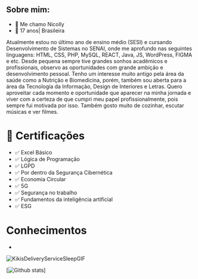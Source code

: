 ## Sobre mim:

- 👋 Me chamo Nicolly
- 📌 17 anos| Brasileira
  
Atualmente estou no último ano de ensino médio (SESI) e cursando Desenvolvimento de Sistemas no SENAI, onde me aprofundo nas seguintes linguagens: HTML, CSS, PHP, MySQL, REACT, Java, JS, WordPress, FIGMA e etc.
Desde pequena sempre tive grandes sonhos acadêmicos e profissionais, observo as oportunidades com grande ambição e desenvolvimento pessoal. Tenho um interesse muito antigo pela área da saúde como a Nutrição e Biomedicina, porém, também sou aberta para a área da Tecnologia da Informação, Design de Interiores e Letras.
Quero aproveitar cada momento e oportunidade que aparecer na minha jornada e viver com a certeza de que cumpri meu papel profissionalmente, pois sempre fui motivada por isso.
Também gosto muito de cozinhar, escutar músicas e ver filmes.

# 📜 Certificações
- ✅ Excel Básico
- ✅ Lógica de Programação
- ✅ LGPD
- ✅ Por dentro da Segurança Cibernética
- ✅ Economia Circular
- ✅ 5G
- ✅ Segurança no trabalho
- ✅ Fundamentos da inteligência artificial
- ✅ ESG

# Conhecimentos
-

![KikisDeliveryServiceSleepGIF](https://github.com/user-attachments/assets/c3915de0-170a-4c1f-9d93-ec55074c72f5)
  
[![Github stats](https://github-readme-stats.vercel.app/api?username=nicollycruzbarbosa&show_icons=true&theme=radical)]
